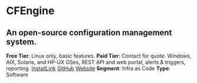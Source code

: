 # CFEngine
## An open-source configuration management system.
**Free Tier**: Linux only, basic features.
**Paid Tier**: Contact for quote. Windows, AIX, Solaris, and HP-UX OSes, REST API and web portal, alerts & triggers, reporting.
[InstallLink](https://cfengine.com/downloads/quick-install/)
[GitHub](https://github.com/cfengine)
[Website](https://cfengine.com/download/)
**Segment**: Infra as Code
**Type**: Software


